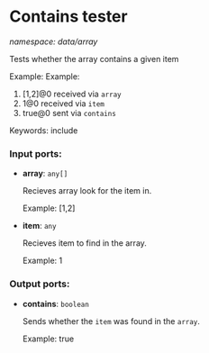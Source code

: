 # Contains tester

_namespace: data/array_

Tests whether the array contains a given item

Example:
Example:
1. [1,2]@0 received via `array` 
2. 1@0 received via `item` 
3. true@0 sent via `contains`

Keywords: include

### Input ports:

* __array__: ` any[] `

    Recieves array look for the item in.
    
    Example:
    [1,2]


* __item__: ` any `

    Recieves item to find in the array.
    
    Example:
     1

### Output ports:

* __contains__: ` boolean `

    Sends whether the `item` was found in the `array`.
    
    Example:
    true

